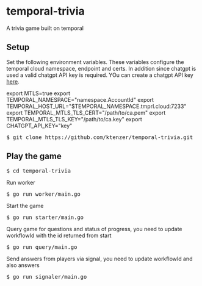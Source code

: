 # temporal-trivia
A trivia game built on temporal

## Setup
Set the following environment variables. These variables configure the temporal cloud namespace, endpoint and certs. In addition since chatgpt is used a valid chatgpt API key is required. YOu can create a chatgpt API key [here](https://platform.openai.com/account/api-keys).

export MTLS=true
export TEMPORAL_NAMESPACE="namespace.AccountId"
export TEMPORAL_HOST_URL="$TEMPORAL_NAMESPACE.tmprl.cloud:7233"
export TEMPORAL_MTLS_TLS_CERT="/path/to/ca.pem"
export TEMPORAL_MTLS_TLS_KEY="/path/to/ca.key"
export CHATGPT_API_KEY="key"

<pre>
$ git clone https://github.com/ktenzer/temporal-trivia.git
</pre>

## Play the game
<pre>
$ cd temporal-trivia
</pre>

Run worker
<pre>
$ go run worker/main.go
</pre>

Start the game
<pre>
$ go run starter/main.go
</pre>

Query game for questions and status of progress, you need to update workflowId with the id returned from start
<pre>
$ go run query/main.go
</pre>

Send answers from players via signal, you need to update workflowId and also answers
<pre>
$ go run signaler/main.go
</pre>
